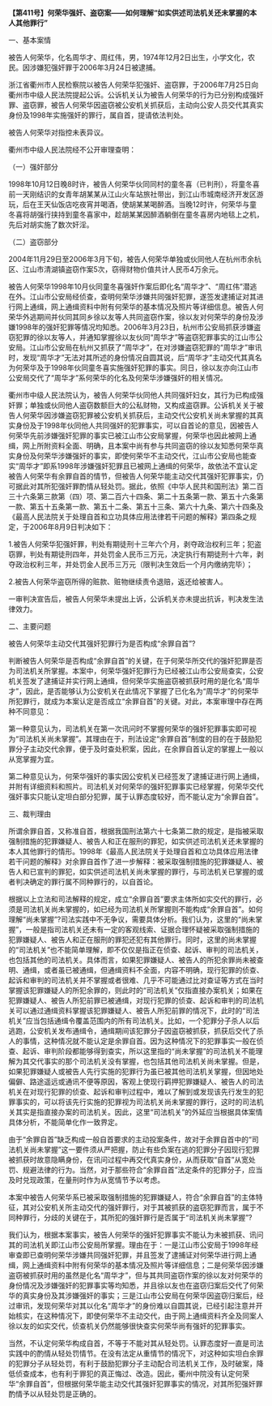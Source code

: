 **【第411号】何荣华强奸、盗窃案——如何理解“如实供述司法机关还未掌握的本人其他罪行”**

一、基本案情

被告人何荣华，化名周华才、周红伟，男，1974年12月2日出生，小学文化，农民。因涉嫌犯强奸罪于2006年3月24日被逮捕。

浙江省衢州市人民检察院以被告人何荣华犯强奸、盗窃罪，于2006年7月25日向衢州市中级人民法院提起公诉。公诉机关认为被告人何荣华的行为已分别构成强奸罪、盗窃罪，被告人何荣华因盗窃被公安机关抓获后，主动向公安人员交代其真实身份及1998年实施强奸的罪行，属自首，提请依法判处。

被告人何荣华对指控未表异议。

衢州市中级人民法院经不公开审理查明：

（一）强奸部分

1998年10月12日晚8时许，被告人何荣华伙同同村的童冬喜（已判刑），将童冬喜前一天刚结识的女青年胡某某从江山火车站旅社带出，到江山市城南经济开发区游玩，后在王天仙饭店吃夜宵并喝酒，使胡某某喝醉酒。当晚12时许，何荣华与童冬喜将胡强行挟持到童冬喜家中，趁胡某某因醉酒躺倒在童冬喜房内地毯上之机，先后对胡实施了数次奸淫。

（二）盗窃部分

2004年11月29日至2006年3月下旬，被告人何荣华单独或伙同他人在杭州市余杭区、江山市清湖镇盗窃作案5次，窃得财物价值共计人民币4万余元。

被告人何荣华1998年10月伙同童冬喜强奸作案后即化名“周华才”、“周红伟”潜逃在外。江山市公安局经侦查，查明何荣华涉嫌共同强奸犯罪，遂签发逮捕证对其进行网上通缉，网上通缉资料中附有何荣华的基本情况及照片等详细信息。被告人何荣华外逃期间并伙同其同乡徐以友等人共同盗窃作案，徐以友对何荣华的身份及涉嫌1998年的强奸犯罪等情况均知悉。2006年3月23日，杭州市公安局抓获涉嫌盗窃犯罪的徐以友等人，并通知掌握徐以友伙同“周华才”等盗窃犯罪事实的江山市公安局。江山市公安局在杭州又抓获了“周华才”，在对涉嫌盗窃犯罪的“周华才”审讯时，发现“周华才”无法对其所述的身份情况自圆其说，后“周华才”主动交代其真名为何荣华及于1998年伙同童冬喜实施强奸犯罪的事实。同日，徐以友亦向江山市公安局交代了“周华才”系何荣华的化名及何荣华涉嫌强奸的相关情况。

衢州市中级人民法院认为，被告人何荣华伙同他人共同强奸妇女，其行为已构成强奸罪；单独或伙同他人盗窃数额巨大的公私财物，又构成盗窃罪。公诉机关关于被告人何荣华因涉嫌盗窃犯罪被公安机关抓获后，主动交代公安机关尚未掌握的其真实身份及于1998年伙同他人共同强奸的犯罪事实，可以自首论的意见，因被告人何荣华先前涉嫌强奸犯罪的事实已被江山市公安局掌握，何荣华也因此被网上通缉，网上所附资料全面、明确，且本案中尚有参与共同盗窃的徐以友知悉何荣华真实身份及何荣华涉嫌强奸的事实，即使何荣华不主动交代，江山市公安局也能查实“周华才”即系1998年涉嫌强奸犯罪且已被网上通缉的何荣华，故依法不宜认定被告人何荣华有余罪自首的情节，但被告人何荣华能主动交代其强奸犯罪事实，仍可据此对其所犯强奸罪酌情从轻处罚。据此，依照《中华人民共和国刑法》第二百三十六条第三款第（四）项、第二百六十四条、第二十五条第一款、第五十六条第一款、第五十五条第一款、第五十二条、第五十三条、第六十九条、第六十四条及《最高人民法院关于处理自首和立功具体应用法律若干问题的解释》第四条之规定，于2006年8月9日判决如下：

1.被告人何荣华犯强奸罪，判处有期徒刑十三年六个月，剥夺政治权利三年；犯盗窃罪，判处有期徒刑四年，并处罚金人民币三万元，决定执行有期徒刑十六年，剥夺政治权利三年，并处罚金人民币三万元（限判决生效后一个月内缴纳完毕）；

2.被告人何荣华盗窃所得的赃款、赃物继续责令退赔，返还给被害人。

一审判决宣告后，被告人何荣华未提出上诉，公诉机关亦未提出抗诉，判决发生法律效力。

二、主要问题

被告人何荣华主动交代其强奸犯罪行为是否构成“余罪自首”?

判断被告人何荣华是否构成“余罪自首”的关键，在于何荣华所交代的强奸犯罪是否为司法机关所掌握。本案中，何荣华强奸犯罪行为已经被江山市公安局查实，公安机关签发了逮捕证并实行网上通缉，但何荣华实施盗窃被抓获时用的是化名“周华才”，因此，是否能够认为公安机关在此情况下掌握了已化名为“周华才”的何荣华所犯罪行，就成为本案认定是否成立“余罪自首”的关键。对此，本案审理中存在两种不同意见：

第一种意见认为，司法机关在第一次讯问时不掌握何荣华的强奸犯罪事实即可视为“司法机关尚未掌握”。其理由在于，刑法设定“余罪自首”制度的目的在于鼓励犯罪分子主动交代余罪，便于及时查处积案，因此，在余罪自首认定的掌握上一般以从宽掌握为宜。

第二种意见认为，何荣华强奸的事实因公安机关已经签发了逮捕证进行网上通缉，并附有详细资料和照片。司法机关对何荣华的强奸犯罪事实已经掌握，何荣华交代强奸事实只能认定坦白部分犯罪，属于认罪态度较好，而不能认定为“余罪自首”。

三、裁判理由

所谓余罪自首，又称准自首，根据我国刑法第六十七条第二款的规定，是指被采取强制措施的犯罪嫌疑人、被告人和正在服刑的罪犯，如实供述司法机关还未掌握的本人其他罪行的情形。1998年《最高人民法院关于处理自首和立功具体应用法律若干问题的解释》对余罪自首作了进一步解释：被采取强制措施的犯罪嫌疑人、被告人和已宣判的罪犯，如实供述司法机关尚未掌握的罪行，与司法机关已掌握的或者判决确定的罪行属不同种罪行的，以自首论。

根据以上立法和司法解释的规定，成立“余罪自首”要求主体所如实交代的罪行，必须是司法机关尚未掌握的，如已经为司法机关所掌握则不能构成“余罪自首”。如何理解“尚未掌握”?司法实践中不无争议，需要具体分析。我们认为，这里的“尚未掌握”，一般是指司法机关还未有一定的客观线索、证据合理怀疑被采取强制措施的犯罪嫌疑人、被告人和正在服刑的罪犯还犯有其他罪行。同时，这里的尚未掌握的“司法机关”也不能简单理解，即不仅仅是指正在侦查、起诉、审判的司法机关，也包括其他的司法机关。具体而言，如果犯罪嫌疑人、被告人的所犯余罪尚未被查明、通缉，或者虽已被通缉，但通缉资料不全面，内容不明确，现行犯罪的侦查、起诉和审判的司法机关并不掌握或者很难、几乎不可能通过比对查证等方式在当时掌握该犯罪嫌疑人的所犯余罪的，则此时的“司法机关”仅指直接办案机关；如果在犯罪嫌疑人、被告人所犯前罪已被通缉，对现行犯罪的侦查、起诉和审判的司法机关可以通过通缉资料掌握该犯罪嫌疑人、被告人所犯前罪的情况下，此时的“司法机关”应当包括通缉令覆盖范围内的所有司法机关。比如，一个犯罪分子杀人以后逃跑，公安机关发布通缉令，通缉期间该犯罪分子因盗窃被抓获，抓获后交代了杀人的事情，这种情况就不能认定是余罪自首。因为这种情况下的犯罪事实一般在侦查、起诉、审判阶段都能够得到查实，所以这里指的“尚未掌握”的司法机关不能理解为其交代事实的那个司法机关没有掌握，也包括其他司法机关尚未掌握。但是，如果犯罪嫌疑人或被告人先行实施的犯罪行为虽已被其他司法机关掌握，但因地处偏僻、路途遥远或通讯不便等原因，客观上使现行羁押犯罪嫌疑人、被告人的司法机关在对现行犯罪的侦查、起诉和审判过程中，难以了解到或发现该先行发生的犯罪事实的，可以将该先行实施的犯罪视为司法机关尚未掌握的罪行，这时的司法机关其实是指直接办案的司法机关。因此，这里“司法机关”的外延应当根据具体案情具体分析，不能简单化作一致界定。

由于“余罪自首”缺乏构成一般自首要求的主动投案条件，故对于余罪自首中的“司法机关尚未掌握”这一要件须从严把握，防止有些负案在逃的犯罪分子因现行犯罪被抓获时故意隐瞒身份，在讯问过程中再交代真实身份，从而获取“自首”从宽处罚、规避法律的行为。当然，对于那些符合“余罪自首”法定条件的犯罪分子，应当及时兑现政策，在量刑时作为从宽情节予以考虑。

本案中被告人何荣华系已被采取强制措施的犯罪嫌疑人，符合“余罪自首”的主体特征，其对公安机关所主动交代的强奸罪行，对于其被抓获的盗窃犯罪而言，属于不同种罪行，分歧的关键在于，其所犯的强奸罪行是否属于“司法机关尚未掌握”?

我们认为，根据本案事实，被告人何荣华的强奸犯罪事实不能认为未被抓获、讯问其的司法机关即江山市公安局所掌握。理由在于：一是江山市公安局于1998年经审查即已查明何荣华涉嫌共同强奸犯罪，并且签发了逮捕证对何荣华进行网上通缉，网上通缉资料中附有何荣华的基本情况及照片等详细信息；二是何荣华因涉嫌盗窃被抓获时用的虽然是化名“周华才”，但与其共同盗窃作案的徐以友对何荣华的身份情况及涉嫌强奸的犯罪事实等均知悉，并且徐以友也在盗窃归案后交代了何荣华的真实身份及其涉嫌强奸的事实；三是江山市公安局在何荣华因盗窃归案后，经过审讯，发现何荣华对其以化名“周华才”的身份难以自圆其说，已经引起注意并开始核实，在这种情况下，即使何荣华不主动交代，由于网上通缉资料齐全及同案人徐以友的如实交代，侦查机关仍然能够很快查实何荣华尚有强奸的犯罪事实。

当然，不认定何荣华构成自首，不等于不能对其从轻处罚。认罪态度好一直是司法实践中的酌情从轻处罚情节。在没有法定从重情节的情况下，对这种如实坦白余罪的犯罪分子从轻处罚，有利于鼓励犯罪分子主动配合司法机关工作，及时破案，降低侦查成本，也有利于罪犯的真正悔过、改造。因此，衢州中院没有认定何荣华“余罪自首”，但根据何荣华能主动交代其强奸犯罪事实的情况，对其所犯强奸罪酌情予以从轻处罚是正确的。